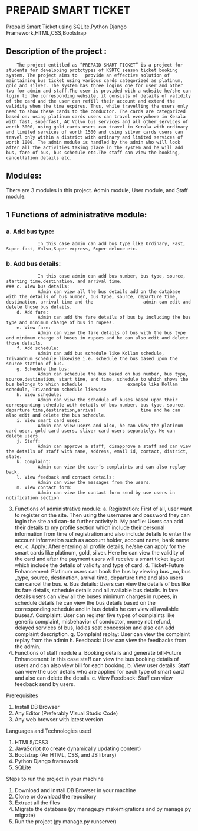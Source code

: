 # PREPAID SMART TICKET

Prepaid Smart Ticket using SQLite,Python Django Framework,HTML,CSS,Bootstrap

## Description of the project :
        The project entitled as “PREPAID SMART TICKET” is a project for students for developing prototypes of KSRTC season ticket booking system. The project aims to   provide an effective solution of maintaining bus ticket using various cards categorized as platinum, gold and silver. The system has three logins one for user and other two for admin and staff.The user is provided with a website he/she can login to the corresponding website, it consists of details of validity of the card and the user can refill their account and extend the validity when the time expires. Thus, while travelling the users only need to show these cards to the conductor. The cards are categorized based on: using platinum cards users can travel everywhere in Kerala with fast, superfast, AC Volvo bus services and all other services of worth 3000, using gold cards users can travel in Kerala with ordinary and limited services of worth 1500 and using silver cards users can travel only within a district with ordinary and limited services of worth 1000. The admin module is handled by the admin who will look after all the activities taking place in the system and he will add bus, fare of bus, bus schedule etc.The staff can view the booking, cancellation details etc.

## Modules:
There are 3 modules in this project. Admin module, User module, and Staff module.
## 1 Functions of administrative module:
   ### a. Add bus type:
                In this case admin can add bus type like Ordinary, Fast, Super-fast, Volvo,Super express, Super deluxe etc.
  ###  b. Add bus details:
                In this case admin can add bus number, bus type, source, starting time,destination, and arrival time.
    ### c. View bus details:
                Admin can view all the bus details add on the database with the details of bus number, bus type, source, departure time, destination, arrival time and the                   admin can edit and delete those bus details.
        d. Add fare:
                Admin can add the fare details of bus by including the bus type and minimum charge of bus in rupees.
        e. View fare:
                Admin can view the fare details of bus with the bus type and minimum charge of buses in rupees and he can also edit and delete those details.
        f. Add schedule:
                Admin can add bus schedule like Kollam schedule, Trivandrum schedule likewise i.e. schedule the bus based upon the source station of bus.
        g. Schedule the bus:
                Admin can schedule the bus based on bus number, bus type, source,destination, start time, end time, schedule to which shows the bus belongs to which schedule                 example like Kollam schedule, Trivandrum schedule likewise
        h. View schedule:
                Admin can view the schedule of buses based upon their corresponding schedule with details of bus number, bus type, source, departure time,destination,arrival                 time and he can also edit and delete the bus schedule.
        i. View smart card uses:
                Admin can view users and also, he can view the platinum card user, gold card users, sliver card users separately. He can delete users.
        j. Staff:
                Admin can approve a staff, disapprove a staff and can view the details of staff with name, address, email id, contact, district, state.
        k. Complaint:
                Admin can view the user’s complaints and can also replay back.
        l. View feedback and contact details:
                Admin can view the messages from the users.
        m. View contact form:
                Admin can view the contact form send by use users in notification section
3. Functions of administrative module:
   a. Registration:
        First of all, user want to register on the site. Then using the username and
password they can login the site and can-do further activity
b. My profile:
Users can add their details to my profile section which include their
personal information from time of registration and also include details to enter
the account information such as account holder, account name, bank name etc.
c. Apply:
After entering all profile details, he/she can apply for the smart cards like
platinum, gold, silver. Here he can view the validity of the card and after the
payment users will receive a smart ticket layout which include the details of
validity and type of card.
d. Ticket-Future Enhancement:
Platinum users can book the bus by viewing bus _no, bus _type, source,
destination, arrival time, departure time and also users can cancel the bus.
e. Bus details:
Users can view the details of bus like its fare details, schedule details and all
available bus details. In fare details users can view all the buses minimum
charges in rupees, in schedule details he can view the bus details based on the
corresponding schedule and in bus details he can view all available buses.f. Complaint:
User can register five types of complaints like generic complaint,
misbehavior of conductor, money not refund, delayed services of bus, ladies
seat concession and also can add complaint description.
g. Complaint replay:
User can view the complaint replay from the admin
h. Feedback:
User can view the feedbacks from the admin.
4. Functions of staff module
a. Booking details and generate bill-Future Enhancement:
In this case staff can view the bus booking details of users and can also
view bill for each booking.
b. View user details:
Staff can view the user details who are applied for each type of smart card
and also can delete the details.
c. View Feedback:
Staff can view feedback send by users.

Prerequisites
1. Install DB Browser
2. Any Editor (Preferably Visual Studio Code)
3. Any web browser with latest version
   
Languages and Technologies used
1. HTML5/CSS3
2. JavaScript (to create dynamically updating content)
3. Bootstrap (An HTML, CSS, and JS library)
4. Python Django framework
5. SQLite

Steps to run the project in your machine
1. Download and install DB Browser in your machine
2. Clone or download the repository
3. Extract all the files
4. Migrate the database (py manage.py makemigrations and py manage.py migrate)
5. Run the project (py manage.py runserver)
